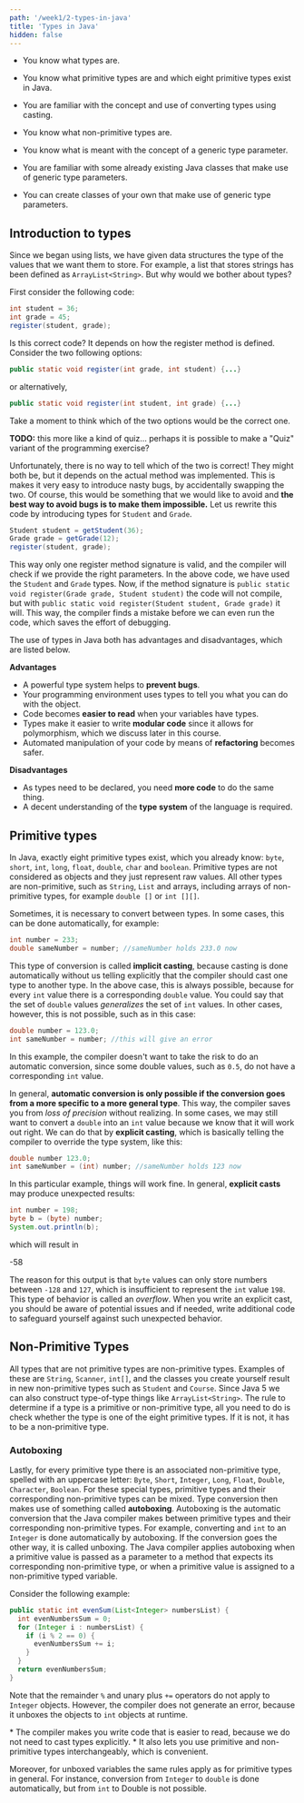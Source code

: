 ```yaml
---
path: '/week1/2-types-in-java'
title: 'Types in Java'
hidden: false
---
```


<text-box variant='learningObjectives' name='Learning Objectives'>

- You know what types are.

- You know what primitive types are and which eight primitive types exist in Java.

- You are familiar with the concept and use of converting types using casting.

- You know what non-primitive types are.

- You know what is meant with the concept of a generic type parameter.

- You are familiar with some already existing Java classes that make use of generic type parameters.

- You can create classes of your own that make use of generic type parameters.

</text-box>

## Introduction to types
Since we began using lists, we have given data structures the type of the values that we want them to store. For example, a list that stores strings has been defined as `ArrayList<String>`. But why would we bother about types?


<programming-exercise name="Which method?">

First consider the following code:
```java
int student = 36;
int grade = 45;
register(student, grade);
```
Is this correct code? It depends on how the register method is defined. Consider the two following options:
```java
public static void register(int grade, int student) {...}
```
or alternatively,
```java
public static void register(int student, int grade) {...}
```

Take a moment to think which of the two options would be the correct one.

**TODO:** this more like a kind of quiz... perhaps it is possible to make a "Quiz" variant of the programming exercise?

</programming-exercise>

Unfortunately, there is no way to tell which of the two is correct! They might both be, but it depends on the actual method was implemented. 
This is makes it very easy to introduce nasty bugs, by accidentally swapping the two. 
Of course, this would be something that we would like to avoid and **the best way to avoid bugs is to make them impossible.**
Let us rewrite this code by introducing types for `Student` and `Grade`.
```java
Student student = getStudent(36);
Grade grade = getGrade(12);
register(student, grade);
```
This way only one register method signature is valid, and the compiler will check if we provide the right parameters.
In the above code, we have used the `Student` and `Grade` types. 
Now, if the method signature is `public static void register(Grade grade, Student student)` the code will not compile, but with `public static void register(Student student, Grade grade)` it will.
This way, the compiler finds a mistake before we can even run the code, which saves the effort of debugging.

The use of types in Java both has advantages and disadvantages, which are listed below.

<text-box title="Advantages and Disadvantages">

**Advantages**
* A powerful type system helps to **prevent bugs**.
* Your programming environment uses types to tell you what you can do with the object.
* Code becomes **easier to read** when your variables have types.
* Types make it easier to write **modular code** since it allows for polymorphism, which we discuss later in this course.
* Automated manipulation of your code by means of **refactoring** becomes safer.

**Disadvantages**
* As types need to be declared, you need **more code** to do the same thing.
* A decent understanding of the **type system** of the language is required.

</text-box>


## Primitive types

In Java, exactly eight primitive types exist, which you already know: `byte`, `short`, `int`, `long`, `float`, `double`, `char` and `boolean`. Primitive types are not considered as objects and they just represent raw values.
All other types are non-primitive, such as `String`, `List` and arrays, including arrays of non-primitive types, for example `double []` or `int [][]`.

Sometimes, it is necessary to convert between types. In some cases, this can be done automatically, for example:
```java
int number = 233;
double sameNumber = number; //sameNumber holds 233.0 now
```
This type of conversion is called **implicit casting**, because casting is done automatically without us telling explicitly that the compiler should cast one type to another type.
In the above case, this is always possible, because for every `int` value there is a corresponding `double` value. You could say that the set of `double` values _generalizes_ the set of `int` values.
In other cases, however, this is not possible, such as in this case:
```java
double number = 123.0;
int sameNumber = number; //this will give an error
```
In this example, the compiler doesn't want to take the risk to do an automatic conversion, since some double values, such as `0.5`, do not have a corresponding `int` value.

In general, **automatic conversion is only possible if the conversion goes from a more specific to a more general type**. This way, the compiler saves you from _loss of precision_ without realizing.
In some cases, we may still want to convert a `double` into an `int` value because we know that it will work out right.
We can do that by **explicit casting**, which is basically telling the compiler to override the type system, like this:
```java
double number 123.0;
int sameNumber = (int) number; //sameNumber holds 123 now
```

In this particular example, things will work fine. In general, **explicit casts**  may produce unexpected results:

```java
int number = 198;
byte b = (byte) number;
System.out.println(b);
```

which will result in

<sample-output>
-58
</sample-output>

The reason for this output is that `byte` values can only store numbers between `-128` and `127`, which is insufficient to represent the `int` value `198`. 
This type of behavior is called an *overflow*. When you write an explicit cast, you should be aware of potential issues and if needed, write additional code to safeguard yourself against such unexpected behavior.

## Non-Primitive Types

All types that are not primitive types are non-primitive types. Examples of these are `String`, `Scanner`, `int[]`, and the classes you create yourself result in new non-primitive types such as `Student` and `Course`.
Since Java 5 we can also construct type-of-type things like `ArrayList<String>`. The rule to determine if a type is a primitive or non-primitive type, all you need to do is check whether the type is one of
the eight primitive types. If it is not, it has to be a non-primitive type.

### Autoboxing

Lastly, for every primitive type there is an associated non-primitive type, spelled with an uppercase letter: `Byte`, `Short`, `Integer`, `Long`, `Float`, `Double`, `Character`, `Boolean`. 
For these special types, primitive types and their corresponding non-primitive types can be mixed. Type conversion then makes use of something called **autoboxing**.
Autoboxing is the automatic conversion that the Java compiler makes between primitive types and their corresponding non-primitive types. 
For example, converting and `int` to an `Integer` is done automatically by autoboxing. If the conversion goes the other way, it is called unboxing.
The Java compiler applies autoboxing when a primitive value is passed as a parameter to a method that expects its corresponding non-primitive type, or when a primitive value is assigned to a non-primitive typed variable.

Consider the following example:
```java
public static int evenSum(List<Integer> numbersList) {
  int evenNumbersSum = 0;
  for (Integer i : numbersList) {
    if (i % 2 == 0) {
      evenNumbersSum += i;
    }
  }
  return evenNumbersSum;
}  
```
Note that the remainder `%` and unary plus `+=` operators do not apply to `Integer` objects. However, the compiler does not generate an error, because it unboxes the objects to `int` objects at runtime.

<text-box title="Advantages of Autoboxing and Unboxing">
  * The compiler makes you write code that is easier to read, because we do not need to cast types explicitly.
  * It also lets you use primitive and non-primitive types interchangeably, which is convenient.
</text-box>
  
  Moreover, for unboxed variables the same rules apply as for primitive types in general.
  For instance, conversion from `Integer` to `double` is done automatically, but from `int` to Double is not possible.
